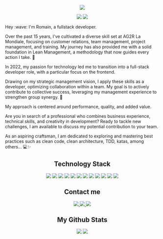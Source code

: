<p align="center">
  <a href="https://www.romainconstant.fr">
    <img src="https://github.com/Romain-Constant/Romain-Constant/assets/112573027/b3ee8107-d93e-4552-839a-28c671ab4fd1" />
  </a>
</p>


<p align="center">
<img src="https://badges.pufler.dev/repos/Romain-Constant"/>
  <img src="https://badges.pufler.dev/commits/yearly/Romain-Constant" />
</p>

<p>
Hey :wave: I'm Romain, a fullstack developer.
  
Over the past 15 years, I've cultivated a diverse skill set at AG2R La Mondiale, focusing on customer relations, team management, project management, and training. My journey has also provided me with a solid foundation in Lean Management, a methodology that now guides every action I take. 🌱

In 2022, my passion for technology led me to transition into a full-stack developer role, with a particular focus on the frontend.

Drawing on my strategic management vision, I apply these skills as a developer, optimizing collaboration within a team. My goal is to actively contribute to collective success, leveraging my management experience to strengthen group synergy. 🚀

My approach is centered around performance, quality, and added value.

Are you in search of a professional who combines business experience, technical skills, and creativity in development? Ready to tackle new challenges, I am available to discuss my potential contribution to your team.

As an aspiring craftsman, I am dedicated to exploring and mastering best practices such as clean code, clean architecture, TDD, katas, among others... 💻✨
</p>
 


<h2 align="center">Technology Stack</h2>

<p align="center">
<img src="https://img.shields.io/badge/-HTML5-black?style=flat-square&logo=html5&logoColor=E34F26"/>
<img src="https://img.shields.io/badge/-CSS3-black?style=flat-square&logo=css3&logoColor=1572B6"/>
<img src="https://img.shields.io/badge/-JavaScript-black?style=flat-square&logo=javascript"/>
<img src="https://img.shields.io/badge/-Typescript-black?style=flat-square&logo=Typescript"/>
<img src="https://img.shields.io/badge/-Nodejs-black?style=flat-square&logo=Node.js"/>
<img src="https://img.shields.io/badge/-Nextjs-black?style=flat-square&logo=Next.js"/>
<img src="https://img.shields.io/badge/-React-black?style=flat-square&logo=react"/>
<img src="https://img.shields.io/badge/-Jest-black?style=flat-square&logo=jest&logoColor=C21325"/>
<img src="https://img.shields.io/badge/-Vitest-black?style=flat-square&logo=vitest&logoColor=6E9F18"/>
<img src="https://img.shields.io/badge/-MySQL-black?style=flat-square&logo=mysql"/>
<img src="https://img.shields.io/badge/-Git-black?style=flat-square&logo=git"/>
<img src="https://img.shields.io/badge/-GitHub-black?style=flat-square&logo=github"/>
</p>

<h2 align="center">Contact me</h2>

<p align="center">
<a href="mailto: romain.constant59@gmail.com">
 <img src="https://img.shields.io/badge/-Email-c14438?style=flat-square&logo=Gmail&logoColor=white&link=mailto:romain.constant59@gmail.com"/>
</a>
<a href="https://www.linkedin.com/in/romainconstant/">
 <img src="https://img.shields.io/badge/-Linkedin-blue?style=flat-square&logo=Linkedin&logoColor=white&link=https://www.linkedin.com/in/romainconstant/"/>
</a>
  <a href="https://www.romainconstant.fr/">
 <img src="https://img.shields.io/badge/-Portfolio-black?style=flat-square&link=https://www.romainconstant.fr/"/>
</a>
</p>

<h2 align="center">My Github Stats</h2>

<p align = "center">
  <img  src = "https://github-readme-stats.vercel.app/api?username=Romain-Constant&show_icons=true&theme=dracula&line_height=27">
  <img src = "https://github-readme-stats.vercel.app/api/top-langs/?username=Romain-Constant&hide=html,css&theme=dracula">
</p>
